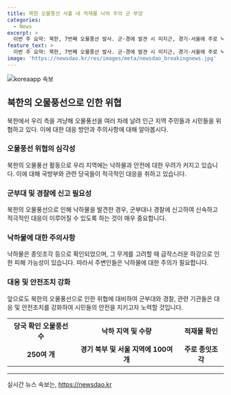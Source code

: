 ```yaml
---
title: 북한 오물풍선 사흘 내 적재물 낙하 주의 군 부양
categories:
  - News
excerpt: >
  이번 주 요약: 북한, 7번째 오물풍선 발사. 군·경에 발견 시 미지근, 경기·서울에 주로 낙하. 주변 주민들은 접촉하지 말고 신고를 요청.
feature_text: >
  이번 주 요약: 북한, 7번째 오물풍선 발사. 군·경에 발견 시 미지근, 경기·서울에 주로 낙하. 주변 주민들은 접촉하지 말고 신고를 요청.
image: 'https://newsdao.kr/res/images/meta/newsdao_breakingnews.jpg'
---
```


<p><img src="https://newsdao.kr/res/images/meta/newsdao_breakingnews.jpg" alt="koreaapp 속보" /></p>

<h2 data-ke-size="size26">북한의 오물풍선으로 인한 위협</h2>

<p data-ke-size="size16">북한에서 우리 측을 겨냥해 오물풍선을 여러 차례 날려 인근 지역 주민들과 시민들을 위협하고 있다. 이에 대한 대응 방안과 주의사항에 대해 알아봅시다.</p>

<h3>오물풍선 위협의 심각성</h3>

<p data-ke-size="size16">북한의 오물풍선 활동으로 우리 지역에는 낙하물과 안전에 대한 우려가 커지고 있습니다. 이에 대해 국방부와 관련 당국들이 적극적인 대응을 취하고 있습니다.</p>

<h3>군부대 및 경찰에 신고 필요성</h3>

<p data-ke-size="size16">북한의 오물풍선으로 인해 낙하물을 발견한 경우, 군부대나 경찰에 신고하여 신속하고 적극적인 대응이 이루어질 수 있도록 하는 것이 매우 중요합니다.</p>

<h3>낙하물에 대한 주의사항</h3>

<p data-ke-size="size16">낙하물은 종잇조각 등으로 확인되었으며, 그 무게를 고려할 때 급작스러운 하강으로 인한 피해 가능성이 있습니다. 따라서 주변인들은 낙하물에 대한 주의가 필요합니다.</p>

<h3>대응 및 안전조치 강화</h3>

<p data-ke-size="size16">앞으로도 북한의 오물풍선으로 인한 위협에 대비하여 군부대와 경찰, 관련 기관들은 대응 및 안전조치를 강화하여 시민들의 안전을 지키고자 노력할 것입니다.</p>

<table>
  <tr>
    <th>당국 확인 오물풍선 수</th>
    <th>낙하 지역 및 수량</th>
    <th>적재물 확인</th>
  </tr>
  <tr>
    <td style="text-align: center; height: 17px;"><b>250여 개</b></td>
    <td style="text-align: center; height: 17px;"><b>경기 북부 및 서울 지역에 100여 개</b></td>
    <td style="text-align: center; height: 17px;"><b>주로 종잇조각</b></td>
  </tr>
</table>

<hr>
실시간 뉴스 속보는, <a href="https://newsdao.kr" rel="dofollow">https://newsdao.kr</a>


